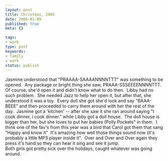 ```yaml
---
layout: post
title: Christmas, 2005
date: 2006-01-09
published: true
meta: {}

tags:
- work
type: post
keywords:
- family
- work
status: publish
---
```

<div>Jasmine understood that "PRAAAA-SAAAANNNNTTT" was something to be opened.  Any package or bright thing she saw, PRAAA-SSSEEEENNNNTTT.  Of course, she&#039;d open it and didn&#039;t know what to do then.  Libby had no such problem.  She needed Jazz to help her open it, but after that, she understood it was a toy.  Every doll she got she&#039;d look and say "BAAA-BEEE" and then proceeded to carry them around with her the rest of the day.  Jasmine got a &#039;kitchen&#039; -- after she saw it she ran around saying "I cook dinner, i cook dinner." while Libby got a doll house.  The doll house is bigger than her, but she loves to put her babies (Polly Pockets" in them.  I think one of the fav&#039;s from this year was a bird that Carol got them that sang "Happy and know it"  It&#039;s amazing how well those things sound now (it&#039;s probably a little MP3 player inside it".  Over and Over and Over again they press it&#039;s hand so they can hear it sing and see it jump.</div><div>Both girls got pretty sick over the holidays, caught whatever was going around.</div>
